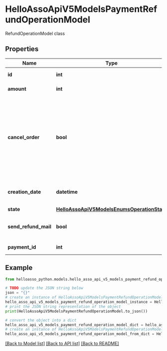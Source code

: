 # HelloAssoApiV5ModelsPaymentRefundOperationModel

RefundOperationModel class

## Properties

Name | Type | Description | Notes
------------ | ------------- | ------------- | -------------
**id** | **int** | The refund operation id | [optional] 
**amount** | **int** | The amount to refund | [optional] 
**cancel_order** | **bool** | Whether the future payments and linked items of this order must be canceled (possible only if the payment is fully refunded) | [optional] 
**creation_date** | **datetime** | The refund operation creation date | [optional] 
**state** | [**HelloAssoApiV5ModelsEnumsOperationState**](HelloAssoApiV5ModelsEnumsOperationState.md) |  | [optional] 
**send_refund_mail** | **bool** | Whether a refund mail must be send or not. | [optional] 
**payment_id** | **int** | The payment id | [optional] 

## Example

```python
from helloasso_python.models.hello_asso_api_v5_models_payment_refund_operation_model import HelloAssoApiV5ModelsPaymentRefundOperationModel

# TODO update the JSON string below
json = "{}"
# create an instance of HelloAssoApiV5ModelsPaymentRefundOperationModel from a JSON string
hello_asso_api_v5_models_payment_refund_operation_model_instance = HelloAssoApiV5ModelsPaymentRefundOperationModel.from_json(json)
# print the JSON string representation of the object
print(HelloAssoApiV5ModelsPaymentRefundOperationModel.to_json())

# convert the object into a dict
hello_asso_api_v5_models_payment_refund_operation_model_dict = hello_asso_api_v5_models_payment_refund_operation_model_instance.to_dict()
# create an instance of HelloAssoApiV5ModelsPaymentRefundOperationModel from a dict
hello_asso_api_v5_models_payment_refund_operation_model_from_dict = HelloAssoApiV5ModelsPaymentRefundOperationModel.from_dict(hello_asso_api_v5_models_payment_refund_operation_model_dict)
```
[[Back to Model list]](../README.md#documentation-for-models) [[Back to API list]](../README.md#documentation-for-api-endpoints) [[Back to README]](../README.md)


